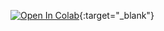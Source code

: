 [![Open In Colab](https://colab.research.google.com/assets/colab-badge.svg)](https://colab.research.google.com/github/francissonly1/WC/blob/main/XRDP.ipynb){:target="_blank"}
